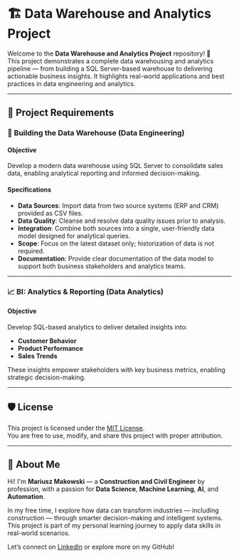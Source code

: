 # 🏗️ Data Warehouse and Analytics Project

Welcome to the **Data Warehouse and Analytics Project** repository! 🚀  
This project demonstrates a complete data warehousing and analytics pipeline — from building a SQL Server-based warehouse to delivering actionable business insights. It highlights real-world applications and best practices in data engineering and analytics.

---

## 🚀 Project Requirements

### 🔧 Building the Data Warehouse (Data Engineering)

#### Objective
Develop a modern data warehouse using SQL Server to consolidate sales data, enabling analytical reporting and informed decision-making.

#### Specifications
- **Data Sources**: Import data from two source systems (ERP and CRM) provided as CSV files.
- **Data Quality**: Cleanse and resolve data quality issues prior to analysis.
- **Integration**: Combine both sources into a single, user-friendly data model designed for analytical queries.
- **Scope**: Focus on the latest dataset only; historization of data is not required.
- **Documentation**: Provide clear documentation of the data model to support both business stakeholders and analytics teams.

---

### 📈 BI: Analytics & Reporting (Data Analytics)

#### Objective
Develop SQL-based analytics to deliver detailed insights into:
- **Customer Behavior**
- **Product Performance**
- **Sales Trends**

These insights empower stakeholders with key business metrics, enabling strategic decision-making.

---

## 🛡 License

This project is licensed under the [MIT License](LICENSE).  
You are free to use, modify, and share this project with proper attribution.

---

## 👋 About Me

Hi! I'm **Mariusz Makowski** — a **Construction and Civil Engineer** by profession, with a passion for **Data Science**, **Machine Learning**, **AI**, and **Automation**.

In my free time, I explore how data can transform industries — including construction — through smarter decision-making and intelligent systems. This project is part of my personal learning journey to apply data skills in real-world scenarios.

Let’s connect on [LinkedIn](](https://www.linkedin.com/in/inzynier-w-krawacie/)) or explore more on my GitHub!
